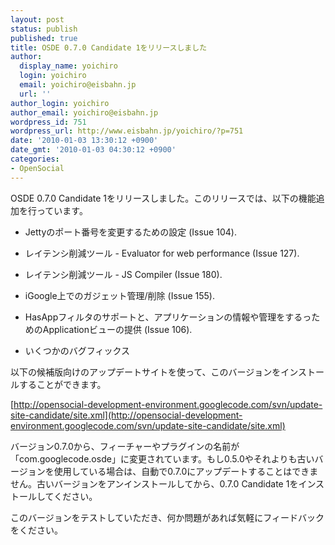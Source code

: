 ```yaml
---
layout: post
status: publish
published: true
title: OSDE 0.7.0 Candidate 1をリリースしました
author:
  display_name: yoichiro
  login: yoichiro
  email: yoichiro@eisbahn.jp
  url: ''
author_login: yoichiro
author_email: yoichiro@eisbahn.jp
wordpress_id: 751
wordpress_url: http://www.eisbahn.jp/yoichiro/?p=751
date: '2010-01-03 13:30:12 +0900'
date_gmt: '2010-01-03 04:30:12 +0900'
categories:
- OpenSocial
---
```


OSDE 0.7.0 Candidate 1をリリースしました。このリリースでは、以下の機能追加を行っています。

* Jettyのポート番号を変更するための設定 (Issue 104).

* レイテンシ削減ツール - Evaluator for web performance (Issue 127).

* レイテンシ削減ツール - JS Compiler (Issue 180).

* iGoogle上でのガジェット管理/削除 (Issue 155).

* HasAppフィルタのサポートと、アプリケーションの情報や管理をするっためのApplicationビューの提供 (Issue 106).

* いくつかのバグフィックス

以下の候補版向けのアップデートサイトを使って、このバージョンをインストールすることができます。

[http://opensocial-development-environment.googlecode.com/svn/update-site-candidate/site.xml](http://opensocial-development-environment.googlecode.com/svn/update-site-candidate/site.xml)

バージョン0.7.0から、フィーチャーやプラグインの名前が「com.googlecode.osde」に変更されています。もし0.5.0やそれよりも古いバージョンを使用している場合は、自動で0.7.0にアップデートすることはできません。古いバージョンをアンインストールしてから、0.7.0 Candidate 1をインストールしてください。

このバージョンをテストしていただき、何か問題があれば気軽にフィードバックをください。
